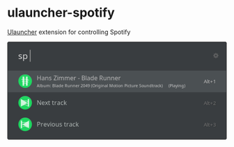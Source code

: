 # ulauncher-spotify
[Ulauncher](https://ulauncher.io/) extension for controlling Spotify

![screenshot](images/screenshot.png)